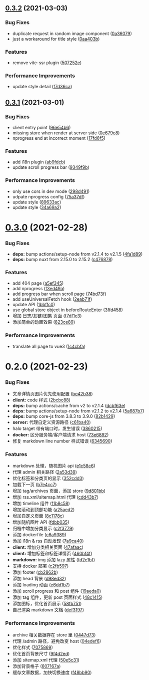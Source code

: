 ## [0.3.2](https://github.com/cwxyz007/halo-theme-sakura/compare/v0.3.1...v0.3.2) (2021-03-03)


### Bug Fixes

* duplicate request in random image component ([0a36079](https://github.com/cwxyz007/halo-theme-sakura/commit/0a3607956e0b998dd96332c926842e87f2b39b5b))
* just a workaround for title style ([0aa403b](https://github.com/cwxyz007/halo-theme-sakura/commit/0aa403b8fb5c91c91a53683c09a8900185075cd8))


### Features

* remove vite-ssr plugin ([507252e](https://github.com/cwxyz007/halo-theme-sakura/commit/507252eaed94efb5127e7072d569d15c1bbc99d3))


### Performance Improvements

* update style detail ([f7d36ca](https://github.com/cwxyz007/halo-theme-sakura/commit/f7d36caf741a271d9e1dab9b8ec6dd3838247129))



## [0.3.1](https://github.com/cwxyz007/halo-theme-sakura/compare/v0.3.0...v0.3.1) (2021-03-01)


### Bug Fixes

* client entry point ([96e54b6](https://github.com/cwxyz007/halo-theme-sakura/commit/96e54b6e0145bf240693d6395b46edaf2c062a77))
* missing store when render at server side ([0e679c8](https://github.com/cwxyz007/halo-theme-sakura/commit/0e679c80a6b93456acc1b68af3b3bd0127a678b1))
* nprogress end at incorrect moment ([17fd6f5](https://github.com/cwxyz007/halo-theme-sakura/commit/17fd6f588dcb319ecffb6134bdf34b7c5c8ce898))


### Features

* add i18n plugin ([ab9fdcb](https://github.com/cwxyz007/halo-theme-sakura/commit/ab9fdcbbac3bc902fc40e591e78c1ee926558b1f))
* update scroll progress bar ([9349f9b](https://github.com/cwxyz007/halo-theme-sakura/commit/9349f9b2a641bf90ee2e84af3ba30ed615a519c3))


### Performance Improvements

* only use cors in dev mode ([298d491](https://github.com/cwxyz007/halo-theme-sakura/commit/298d49107cd4a804ab945239e2b1e45b62bd0eef))
* udpate nprogress config ([75a37df](https://github.com/cwxyz007/halo-theme-sakura/commit/75a37df818ccc79e15bd63ef2f2665633293041c))
* update style ([89633ac](https://github.com/cwxyz007/halo-theme-sakura/commit/89633acd73414441a2a06d2704d7b63e91c2d6f5))
* update style ([34a69a2](https://github.com/cwxyz007/halo-theme-sakura/commit/34a69a2c9e7726cc5083022af6a620a81f1fb804))



# [0.3.0](https://github.com/cwxyz007/halo-theme-sakura/compare/v0.2.0...v0.3.0) (2021-02-28)


### Bug Fixes

* **deps:** bump actions/setup-node from v2.1.4 to v2.1.5 ([4fa1d89](https://github.com/cwxyz007/halo-theme-sakura/commit/4fa1d8922add2ea15ceed1985655a61552683796))
* **deps:** bump nuxt from 2.15.0 to 2.15.2 ([c476878](https://github.com/cwxyz007/halo-theme-sakura/commit/c476878e804eb8cb2ca16112bee85df18412e9c8))


### Features

* add 404 page ([a5ef345](https://github.com/cwxyz007/halo-theme-sakura/commit/a5ef3451f0d2e9d999546eabd832ccf4cb43117d))
* add nprogress ([f3ed49a](https://github.com/cwxyz007/halo-theme-sakura/commit/f3ed49aa6f39de36691991de049e7a8b6a542d11))
* add progress bar when scroll page ([74bd73f](https://github.com/cwxyz007/halo-theme-sakura/commit/74bd73fb5fd7b573dddc44e2cb928cdb7f4436c2))
* add useUniversalFetch hook ([2eab71f](https://github.com/cwxyz007/halo-theme-sakura/commit/2eab71ff93718450773ddf1f5cc7471b46d165d1))
* update API ([1bbffc0](https://github.com/cwxyz007/halo-theme-sakura/commit/1bbffc01e8788377db87d5b99b1373293373a491))
* use global store object in beforeRouteEnter ([3ffd458](https://github.com/cwxyz007/halo-theme-sakura/commit/3ffd4582cba0707f9749bae9b9dc3279bbc520f3))
* 增加 日志/友链/图集 页面 ([f7df1e3](https://github.com/cwxyz007/halo-theme-sakura/commit/f7df1e31ff3358fe850b052e1fcd8d6a73c6461f))
* 添加简单的动画效果 ([823ce89](https://github.com/cwxyz007/halo-theme-sakura/commit/823ce89b32f91eb5bf249b9471a619dd03c48155))


### Performance Improvements

* translate all page to vue3 ([1c4cbfa](https://github.com/cwxyz007/halo-theme-sakura/commit/1c4cbfaa89fd4f1ceefb308d2658e04631122e03))



# 0.2.0 (2021-02-23)


### Bug Fixes

* 文章详情页图片优先使用配置 ([be42b38](https://github.com/cwxyz007/halo-theme-sakura/commit/be42b38302a7e4e127627b64d5426a43b702322e))
* **client:** code 样式 ([2bcbc88](https://github.com/cwxyz007/halo-theme-sakura/commit/2bcbc88d26e5dadf5b1834fd0da700ea9d88371a))
* **deps:** bump actions/cache from v2 to v2.1.4 ([dcbf63e](https://github.com/cwxyz007/halo-theme-sakura/commit/dcbf63ef5c456129b5241e88ae3ed7c6eaef7391))
* **deps:** bump actions/setup-node from v2.1.2 to v2.1.4 ([5a687b7](https://github.com/cwxyz007/halo-theme-sakura/commit/5a687b725459fce33c42f8e70a7bc98aeed5df72))
* **deps:** bump core-js from 3.8.3 to 3.9.0 ([82b1429](https://github.com/cwxyz007/halo-theme-sakura/commit/82b14297f99b862e7fb3beeb3eacc986a57f3241))
* **server:** 代理自定义资源路径 ([c61ba40](https://github.com/cwxyz007/halo-theme-sakura/commit/c61ba40fbaae1bb004592c2369b6dece815f9fb9))
* halo target 带有端口时，发生错误 ([3860215](https://github.com/cwxyz007/halo-theme-sakura/commit/3860215a602ddd29a6395e4645154bd2eea6faf0))
* **docker:** 区分服务端/客户端请求 host ([73e6892](https://github.com/cwxyz007/halo-theme-sakura/commit/73e68923b17a3aa36ba4d18d8bf950f2ef520589))
* 修复 markdown line number 样式错误 ([6345690](https://github.com/cwxyz007/halo-theme-sakura/commit/63456907f052d0e5fe0dc5a8dbfab560f5ba34f6))


### Features

* markdown 处理，随机图片 api ([e1c58c6](https://github.com/cwxyz007/halo-theme-sakura/commit/e1c58c6bc0bdce6f2e865992176c4e2a1c71f52d))
* 代理 admin 相关路径 ([2a53d39](https://github.com/cwxyz007/halo-theme-sakura/commit/2a53d390d4555e2815ae0d1decd413d2c2f2a92c))
* 优化标签和分类页的显示 ([352cdd3](https://github.com/cwxyz007/halo-theme-sakura/commit/352cdd3957d13e38e0a1bdd08ba47702102c7b59))
* 加载下一页 ([b7e4cc7](https://github.com/cwxyz007/halo-theme-sakura/commit/b7e4cc7c0551b303f55fdec8fc261e2fda23c09f))
* 增加  tag/archives 页面，添加 store ([9d801bb](https://github.com/cwxyz007/halo-theme-sakura/commit/9d801bb861037b4588fef6a8da2e89fdd2c9febd))
* 增加 rss.xml/sitemap.html 代理 ([cdd43b7](https://github.com/cwxyz007/halo-theme-sakura/commit/cdd43b7d218d817ffade25d5ab4b22484641d233))
* 增加 timeline 组件 ([f1b8c58](https://github.com/cwxyz007/halo-theme-sakura/commit/f1b8c587c85271f8291c19e19d2a573bfee0a5f0))
* 增加滚动到顶部功能 ([a25aed2](https://github.com/cwxyz007/halo-theme-sakura/commit/a25aed2000f96d2e0059f5b98cacce4638e9c7f0))
* 增加自定义页面 ([8c1178c](https://github.com/cwxyz007/halo-theme-sakura/commit/8c1178c607e30c8227e4a4c83272f4434f062a8a))
* 增加随机图片 API ([fdbb035](https://github.com/cwxyz007/halo-theme-sakura/commit/fdbb035d7933f8aacaba5a319bddae517ad1d910))
* 归档中增加分类显示 ([c2f3779](https://github.com/cwxyz007/halo-theme-sakura/commit/c2f37799c49c4d08f3f74367fb5cca8b42e40543))
* 添加 dockerfile ([c6a9389](https://github.com/cwxyz007/halo-theme-sakura/commit/c6a938939d193b30e4bc89033f7b1143c73508e3))
* 添加 i18n & rss 自动发现 ([7a9ca40](https://github.com/cwxyz007/halo-theme-sakura/commit/7a9ca40417840704b81cebe3bbdee37d187fa1d7))
* **client:** 增加分类相关页面 ([47afaac](https://github.com/cwxyz007/halo-theme-sakura/commit/47afaac597df76762edac80c57cabe40853bd58a))
* **client:** 增加标签和标签详情页 ([460bf4f](https://github.com/cwxyz007/halo-theme-sakura/commit/460bf4f263e0484f9e7d3e4403eb53a41d64b13e))
* **markdown:** img 添加 lazy 属性 ([fd2e1bf](https://github.com/cwxyz007/halo-theme-sakura/commit/fd2e1bf265544dbf9adb50172ba07b2d3c0e33f1))
* 支持 docker 部署 ([c2fb597](https://github.com/cwxyz007/halo-theme-sakura/commit/c2fb5970aac9204312634f3af7cbc6bc94b457e1))
* 添加 footer ([cb2862b](https://github.com/cwxyz007/halo-theme-sakura/commit/cb2862bd6e29f77811724d3055e483d4b813f376))
* 添加 head 背景 ([d98ed32](https://github.com/cwxyz007/halo-theme-sakura/commit/d98ed32f8e036053e8de131a703e471bfb3a6baa))
* 添加 loading 动画 ([e6dd1b7](https://github.com/cwxyz007/halo-theme-sakura/commit/e6dd1b7926990cae49251a22b8849e221431bc67))
* 添加 scroll progress 和 post 组件 ([19aeda0](https://github.com/cwxyz007/halo-theme-sakura/commit/19aeda05d30dc67328f144f5a1b5a33157edcec0))
* 添加 tag 组件，更新 post 页面样式 ([48c1415](https://github.com/cwxyz007/halo-theme-sakura/commit/48c1415a33e1017ecfd44073684c61ee00b6c9fc))
* 添加图标，优化首页展示 ([58fb751](https://github.com/cwxyz007/halo-theme-sakura/commit/58fb75103b2761fba9a4df176293b23b5eef0c5d))
* 自己渲染 markdown 文档 ([def3197](https://github.com/cwxyz007/halo-theme-sakura/commit/def31978a72d1842809b60b5d8b9bfccf75acaeb))


### Performance Improvements

* archive 相关数据存在 store 里 ([0447d73](https://github.com/cwxyz007/halo-theme-sakura/commit/0447d739c5f2d021dd2b1ca9ce37d70bd7b66c76))
* 代理 /admin 路径，避免改变 host ([04edef6](https://github.com/cwxyz007/halo-theme-sakura/commit/04edef6b24a353972529c10627f2fc4c0df7aa5f))
* 优化样式 ([7075869](https://github.com/cwxyz007/halo-theme-sakura/commit/707586963350b10c3590157d798210e87c09718f))
* 优化首页背景尺寸 ([9f4d2ed](https://github.com/cwxyz007/halo-theme-sakura/commit/9f4d2edcd71c9968c094d90c35ddd4cf74d73d1e))
* 添加 sitemap.xml 代理 ([50e5c31](https://github.com/cwxyz007/halo-theme-sakura/commit/50e5c31a0653b6083e134b35fbf13ff0921819fd))
* 添加背景格子 ([607167a](https://github.com/cwxyz007/halo-theme-sakura/commit/607167a2146010334e74ca719befac384ebd25da))
* 缓存文章数据，加快切换速度 ([f48bb90](https://github.com/cwxyz007/halo-theme-sakura/commit/f48bb9080d62dab54929c3628fc11db0bdc85271))



